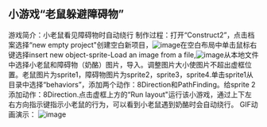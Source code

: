 ## 小游戏“老鼠躲避障碍物”
   游戏简介：小老鼠看见障碍物时自动绕行
   制作过程：打开“Construct2”，点击档案选择“new empty project"创建空白新项目，![image](https://www.scirra.com/images/articles/filenew.png)在空白布局中单击鼠标右键选择insert new object-sprite-Load an image from a file,![image](https://www.scirra.com/images/articles/loadtexturefromfile.png)从本地文件中选择小老鼠和障碍物（奶酪）图片，导入。调整图片大小使图片不超出虚框位置。老鼠图片为sprite1，障碍物图片为sprite2，sprite3，sprite4.单击sprite1从目录中选择“behaviors”，添加两个动作：8Direction和PathFinding。给sprite 2添加动作：8Direction.点击虚框上方的“Run layout"运行该小游戏，通过上下左右方向指示键指示小老鼠的行为，可以看到小老鼠遇到奶酪时会自动绕行。
  GIF动画演示：
   ![image](C:\Users\zyfsu\Videos)
